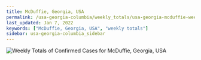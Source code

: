```yaml
---
title: McDuffie, Georgia, USA
permalink: /usa-georgia-columbia/weekly_totals/usa-georgia-mcduffie-weekly_totals.html
last_updated: Jan 7, 2022
keywords: ["McDuffie, Georgia, USA", "weekly totals"]
sidebar: usa-georgia-columbia_sidebar
---
```


![Weekly Totals of Confirmed Cases for McDuffie, Georgia, USA](/covid_tracker/images/graphs/usa-georgia-mcduffie-weekly_totals_graph.png)
